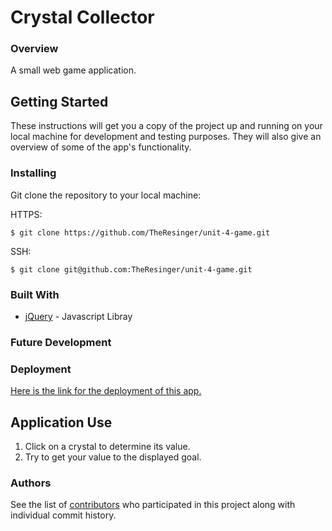 # Crystal Collector

### Overview

A small web game application.

## Getting Started

These instructions will get you a copy of the project up and running on your local machine for development and testing purposes. They will also give an overview of some of the app's functionality. 

### Installing

Git clone the repository to your local machine:

HTTPS: 
```
$ git clone https://github.com/TheResinger/unit-4-game.git
```
SSH:
```
$ git clone git@github.com:TheResinger/unit-4-game.git
```

### Built With

* [jQuery](https://jquery.com/) - Javascript Libray

### Future Development

### Deployment

[Here is the link for the deployment of this app.](https://theresinger.github.io/unit-4-game/)

## Application Use

1. Click on a crystal to determine its value.
2. Try to get your value to the displayed goal.

### Authors

See the list of [contributors](https://github.com/TheResinger/unit-4-game/graphs/contributors) who participated in this project along with individual commit history. 